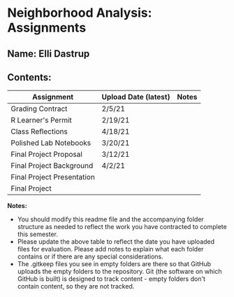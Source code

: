 # Neighborhood Analysis: Assignments

## **Name:** Elli Dastrup

## Contents:

| Assignment | Upload Date (latest) | Notes |
|-|-|-|
| Grading Contract |2/5/21  |  |
| R Learner's Permit |2/19/21|  |
| Class Reflections |4/18/21|  |
| Polished Lab Notebooks |3/20/21|  |
| Final Project Proposal |3/12/21|  |
| Final Project Background |4/2/21|  |
| Final Project Presentation |  |  |
| Final Project |  |  |

**Notes:** 

- You should modify this readme file and the accompanying folder structure as needed to reflect the work you have contracted to complete this semester.
- Please update the above table to reflect the date you have uploaded files for evaluation. Please add notes to explain what each folder contains or if there are any special considerations.
- The .gitkeep files you see in empty folders are there so that GitHub uploads the empty folders to the repository. Git (the software on which GitHub is built) is designed to track content - empty folders don't contain content, so they are not tracked.
